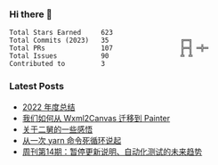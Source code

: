 ### Hi there 👋

<!--START_SECTION:stats-->

```text
Total Stars Earned     623                
Total Commits (2023)   35                  ╔═╗    
Total PRs              107                 ╠═╣ ═╬═
Total Issues           90                  ╩ ╩    
Contributed to         3                  
```

<!--END_SECTION:stats-->

### Latest Posts

<!-- BLOG-POST-LIST:START -->
- [2022 年度总结](https://4ark.me/post/2022-summary.html)
- [我们如何从 Wxml2Canvas 迁移到 Painter](https://4ark.me/post/how-to-migrate-wxml2canvas-to-painter.html)
- [关于二舅的一些感悟](https://4ark.me/post/live-sentiment.html)
- [从一次 yarn 命令死循环说起](https://4ark.me/post/yarn-cwd-issue.html)
- [周刊第14期：暂停更新说明、自动化测试的未来趋势](https://4ark.me/post/weekly-14.html)
<!-- BLOG-POST-LIST:END -->
